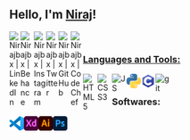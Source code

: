 
## Hello, I'm <a href="https://aakarsh.me" target="_blank">Niraj</a>!

<a href="https://www.linkedin.com/in/nirajbambharoliya" target="_blank"><img align="left" alt="Nirajbx | LinkedIn" width="20px" src="https://github.com/nirajbx/Font-Awesome/blob/6.x/svgs/brands/linkedin-in.svg" />


<a href="https://www.behance.net/nirajbx"  target="_blank"><img align="left" alt="Nirajbx | Behance" width="24px" src="https://github.com/nirajbx/Font-Awesome/blob/6.x/svgs/brands/behance.svg" />


<a href="https://www.instagram.com/nirajbx/" target="_blank"><img align="left" alt="Nirajbx | Instagram" width="22px" src="https://github.com/nirajbx/Font-Awesome/blob/6.x/svgs/brands/instagram.svg" />


<a href="https://twitter.com/nirajbx" target="_blank"><img align="left" alt="Nirajbx | Twitter" width="22px" src="https://github.com/nirajbx/Font-Awesome/blob/6.x/svgs/brands/twitter.svg" />


<a href="https://github.com/nirajbx" target="_blank"><img align="left" alt="Nirajbx | GitHub" width="22px" src="https://github.com/nirajbx/Font-Awesome/blob/6.x/svgs/brands/github.svg" />


<a href="https://www.codechef.com/users/nirajbx" target="_blank"><img align="left" alt="Nirajbx | CodeChef" width="22px" src="https://github.com/nirajbx/simple-icons/blob/develop/icons/codechef.svg" />
<br />


### Languages and Tools:


<a href="https://www.w3.org/html/" target="_blank"><img align="left" alt="HTML5" width="26px" src="https://github.com/get-icon/geticon/blob/master/icons/html-5.svg" /></a>

<a href="https://www.w3schools.com/css/" target="_blank"><img align="left" alt="CSS3" width="26px" src="https://github.com/get-icon/geticon/blob/master/icons/css-3.svg" /></a>

<a href="https://www.w3.org/html/" target="_blank"><img align="left" alt="JS" width="26px" src="https://github.com/get-icon/geticon/blob/master/icons/javascript.svg" /></a>

<a href="https://www.python.org" target="_blank"> <img align="left" alt="Python" width="26px" src="https://github.com/Aakarsh-B/trying-repos/blob/master/python-5.svg?raw=true"/> </a>

<a href="https://www.cprogramming.com/" target="_blank"> <img align="left" alt="C" width="26px" src="https://github.com/Aakarsh-B/trying-repos/blob/master/c-programming.png"/> </a>

<a href="https://git-scm.com/" target="_blank"> <img align="left" alt="git" width="26px" src="https://github.com/get-icon/geticon/blob/master/icons/nodejs-icon.svg"/></a>
 <br>

  
### Softwares:

<img align="left" alt="Visual Studio Code" width="26px" src="https://raw.githubusercontent.com/github/explore/80688e429a7d4ef2fca1e82350fe8e3517d3494d/topics/visual-studio-code/visual-studio-code.png" />
<a href="https://www.adobe.com/products/xd.html" target="_blank"> <img align="left" alt="XD" width="26px" src="https://github.com/Aakarsh-B/trying-repos/blob/master/adobexd.png?raw=true"/> </a> 
<a href="https://www.adobe.com/in/products/illustrator.html" target="_blank"> <img align="left" alt="Illustrator" width="26px" src="https://github.com/Aakarsh-B/trying-repos/blob/master/illustrator.png?raw=true"/> </a> 
<a href="https://www.photoshop.com/en" target="_blank"> <img align="left" alt="Photoshop" width="26px" src="https://github.com/Aakarsh-B/trying-repos/blob/master/photoshop.png?raw=true"/> </a>

